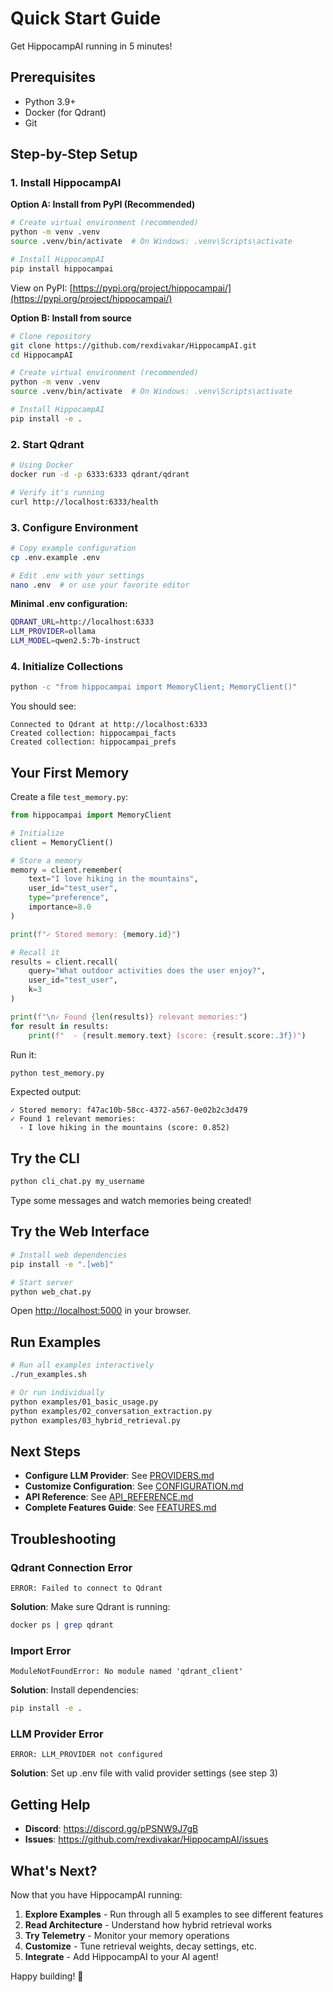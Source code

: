 # Quick Start Guide

Get HippocampAI running in 5 minutes!

## Prerequisites

- Python 3.9+
- Docker (for Qdrant)
- Git

## Step-by-Step Setup

### 1. Install HippocampAI

**Option A: Install from PyPI (Recommended)**

```bash
# Create virtual environment (recommended)
python -m venv .venv
source .venv/bin/activate  # On Windows: .venv\Scripts\activate

# Install HippocampAI
pip install hippocampai
```

View on PyPI: [https://pypi.org/project/hippocampai/](https://pypi.org/project/hippocampai/)

**Option B: Install from source**

```bash
# Clone repository
git clone https://github.com/rexdivakar/HippocampAI.git
cd HippocampAI

# Create virtual environment (recommended)
python -m venv .venv
source .venv/bin/activate  # On Windows: .venv\Scripts\activate

# Install HippocampAI
pip install -e .
```

### 2. Start Qdrant

```bash
# Using Docker
docker run -d -p 6333:6333 qdrant/qdrant

# Verify it's running
curl http://localhost:6333/health
```

### 3. Configure Environment

```bash
# Copy example configuration
cp .env.example .env

# Edit .env with your settings
nano .env  # or use your favorite editor
```

**Minimal .env configuration:**

```bash
QDRANT_URL=http://localhost:6333
LLM_PROVIDER=ollama
LLM_MODEL=qwen2.5:7b-instruct
```

### 4. Initialize Collections

```bash
python -c "from hippocampai import MemoryClient; MemoryClient()"
```

You should see:

```
Connected to Qdrant at http://localhost:6333
Created collection: hippocampai_facts
Created collection: hippocampai_prefs
```

## Your First Memory

Create a file `test_memory.py`:

```python
from hippocampai import MemoryClient

# Initialize
client = MemoryClient()

# Store a memory
memory = client.remember(
    text="I love hiking in the mountains",
    user_id="test_user",
    type="preference",
    importance=8.0
)

print(f"✓ Stored memory: {memory.id}")

# Recall it
results = client.recall(
    query="What outdoor activities does the user enjoy?",
    user_id="test_user",
    k=3
)

print(f"\n✓ Found {len(results)} relevant memories:")
for result in results:
    print(f"  - {result.memory.text} (score: {result.score:.3f})")
```

Run it:

```bash
python test_memory.py
```

Expected output:

```
✓ Stored memory: f47ac10b-58cc-4372-a567-0e02b2c3d479
✓ Found 1 relevant memories:
  - I love hiking in the mountains (score: 0.852)
```

## Try the CLI

```bash
python cli_chat.py my_username
```

Type some messages and watch memories being created!

## Try the Web Interface

```bash
# Install web dependencies
pip install -e ".[web]"

# Start server
python web_chat.py
```

Open <http://localhost:5000> in your browser.

## Run Examples

```bash
# Run all examples interactively
./run_examples.sh

# Or run individually
python examples/01_basic_usage.py
python examples/02_conversation_extraction.py
python examples/03_hybrid_retrieval.py
```

## Next Steps

- **Configure LLM Provider**: See [PROVIDERS.md](PROVIDERS.md)
- **Customize Configuration**: See [CONFIGURATION.md](CONFIGURATION.md)
- **API Reference**: See [API_REFERENCE.md](API_REFERENCE.md)
- **Complete Features Guide**: See [FEATURES.md](FEATURES.md)

## Troubleshooting

### Qdrant Connection Error

```
ERROR: Failed to connect to Qdrant
```

**Solution**: Make sure Qdrant is running:

```bash
docker ps | grep qdrant
```

### Import Error

```
ModuleNotFoundError: No module named 'qdrant_client'
```

**Solution**: Install dependencies:

```bash
pip install -e .
```

### LLM Provider Error

```
ERROR: LLM_PROVIDER not configured
```

**Solution**: Set up .env file with valid provider settings (see step 3)

## Getting Help

- **Discord**: <https://discord.gg/pPSNW9J7gB>
- **Issues**: <https://github.com/rexdivakar/HippocampAI/issues>

## What's Next?

Now that you have HippocampAI running:

1. **Explore Examples** - Run through all 5 examples to see different features
2. **Read Architecture** - Understand how hybrid retrieval works
3. **Try Telemetry** - Monitor your memory operations
4. **Customize** - Tune retrieval weights, decay settings, etc.
5. **Integrate** - Add HippocampAI to your AI agent!

Happy building! 🧠
